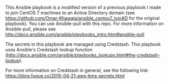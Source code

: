 This Ansible playbook is a modified version of a previous playbook I made to join CentOS 7 machines to an Active Directory domain (see https://github.com/Omar-Khawaja/ansible_centos7_joinAD for the original playbook). You can use Ansible-pull with this repo. For more information on Ansible-pull, please see http://docs.ansible.com/ansible/playbooks_intro.html#ansible-pull

The secrets in this playbook are managed using Credstash. This playbook uses Ansible's Credstash lookup function (http://docs.ansible.com/ansible/playbooks_lookups.html#the-credstash-lookup).

For more information on Credstash in general, see the following link:
https://blog.fugue.co/2015-04-21-aws-kms-secrets.html
